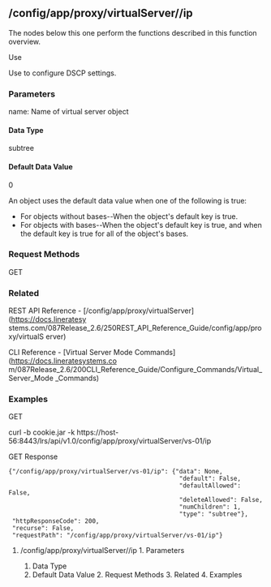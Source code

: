 ## /config/app/proxy/virtualServer/<name>/ip

The nodes below this one perform the functions described in this function
overview.

Use

Use to configure DSCP settings.

### Parameters

name: Name of virtual server object

#### Data Type

subtree

#### Default Data Value

0

An object uses the default data value when one of the following is true:

  * For objects without bases--When the object's default key is true.
  * For objects with bases--When the object's default key is true, and when the default key is true for all of the object's bases.

### Request Methods

GET

### Related

REST API Reference - [/config/app/proxy/virtualServer](https://docs.lineratesy
stems.com/087Release_2.6/250REST_API_Reference_Guide/config/app/proxy/virtualS
erver)

CLI Reference - [Virtual Server Mode Commands](https://docs.lineratesystems.co
m/087Release_2.6/200CLI_Reference_Guide/Configure_Commands/Virtual_Server_Mode
_Commands)

### Examples

GET

curl -b cookie.jar -k
https://host-56:8443/lrs/api/v1.0/config/app/proxy/virtualServer/vs-01/ip

GET Response

    
    {"/config/app/proxy/virtualServer/vs-01/ip": {"data": None,
                                                   "default": False,
                                                   "defaultAllowed": False,
                                                   "deleteAllowed": False,
                                                   "numChildren": 1,
                                                   "type": "subtree"},
     "httpResponseCode": 200,
     "recurse": False,
     "requestPath": "/config/app/proxy/virtualServer/vs-01/ip"}
    

  1. /config/app/proxy/virtualServer/<name>/ip
    1. Parameters
      1. Data Type
      2. Default Data Value
    2. Request Methods
    3. Related
    4. Examples

